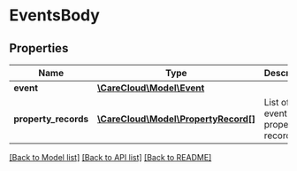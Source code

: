 # EventsBody

## Properties
Name | Type | Description | Notes
------------ | ------------- | ------------- | -------------
**event** | [**\CareCloud\Model\Event**](Event.md) |  | 
**property_records** | [**\CareCloud\Model\PropertyRecord[]**](PropertyRecord.md) | List of an event property records | [optional] 

[[Back to Model list]](../../README.md#documentation-for-models) [[Back to API list]](../../README.md#documentation-for-api-endpoints) [[Back to README]](../../README.md)


